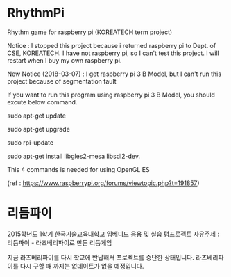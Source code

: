 # RhythmPi
Rhythm game for raspberry pi (KOREATECH term project)

Notice : I stopped this project because i returned raspberry pi to Dept. of CSE, KOREATECH. I have not raspberry pi, so I can't test this project. I will restart when I buy my own raspberry pi.

New Notice (2018-03-07) : I get raspberry pi 3 B Model, but I can't run this project because of segmentation fault

If you want to run this program using raspberry pi 3 B Model, you should excute below command.

sudo apt-get update

sudo apt-get upgrade

sudo rpi-update

sudo apt-get install libgles2-mesa libsdl2-dev.

This 4 commands is needed for using OpenGL ES

(ref : https://www.raspberrypi.org/forums/viewtopic.php?t=191857)


# 리듬파이
2015학년도 1학기 한국기술교육대학교 임베디드 응용 및 실습 텀프로젝트
자유주제 : 리듬파이 - 라즈베리파이로 만든 리듬게임

지금 라즈베리파이를 다시 학교에 반납해서 프로젝트를 중단한 상태입니다. 라즈베리파이를 다시 구할 때 까지는 없데이트가 없을 예정입니다.

